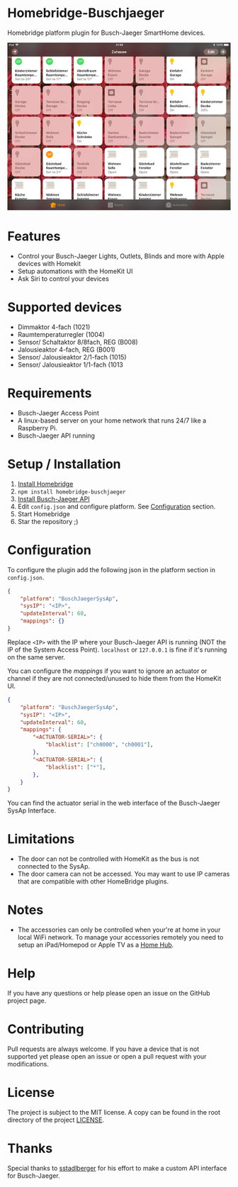 [Install Homebridge]: https://github.com/nfarina/homebridge#installation
[Install Busch-Jaeger API]: https://github.com/sstadlberger/home
[Configuration]: #Configuration

[sstadlberger]: https://github.com/sstadlberger
[Home Hub]: https://support.apple.com/en-us/HT207057


# Homebridge-Buschjaeger

Homebridge platform plugin for Busch-Jaeger SmartHome devices.

![HomeKit UI](images/example_homekit_ui.png)

# Features
* Control your Busch-Jaeger Lights, Outlets, Blinds and more with Apple devices with Homekit
* Setup automations with the HomeKit UI
* Ask Siri to control your devices

# Supported devices
- Dimmaktor 4-fach (1021)
- Raumtemperaturregler (1004)
- Sensor/ Schaltaktor 8/8fach, REG (B008)
- Jalousieaktor 4-fach, REG (B001)
- Sensor/ Jalousieaktor 2/1-fach (1015)
- Sensor/ Jalousieaktor 1/1-fach (1013

# Requirements
* Busch-Jaeger Access Point
* A linux-based server on your home network that runs 24/7 like a Raspberry Pi.
* Busch-Jaeger API running

# Setup / Installation
1. [Install Homebridge]
2. `npm install homebridge-buschjaeger`
3. [Install Busch-Jaeger API]
4. Edit `config.json` and configure platform. See [Configuration](#configuration) section.
5. Start Homebridge
6. Star the repository ;)

# Configuration

To configure the plugin add the following json in the platform section in `config.json`.
```json
{
    "platform": "BuschJaegerSysAp",
    "sysIP": "<IP>",
    "updateInterval": 60,
    "mappings": {}
}
```

Replace `<IP>` with the IP where your Busch-Jaeger API is running (NOT the IP of the System Access Point). `localhost` or `127.0.0.1` is fine if it's running on the same server.

You can configure the *mappings* if you want to ignore an actuator or channel if they are not connected/unused to hide them from the HomeKit UI.

```json
{
    "platform": "BuschJaegerSysAp",
    "sysIP": "<IP>",
    "updateInterval": 60,
    "mappings": {
        "<ACTUATOR-SERIAL>": {
            "blacklist": ["ch0000", "ch0001"],
        },
        "<ACTUATOR-SERIAL>": {
            "blacklist": ["*"],
        },
    }
}
```

You can find the actuator serial in the web interface of the Busch-Jaeger SysAp Interface.

# Limitations
* The door can not be controlled with HomeKit as the bus is not connected to the SysAp.
* The door camera can not be accessed. You may want to use IP cameras that are compatible with
other HomeBridge plugins.

# Notes
* The accessories can only be controlled when your're at home in your local WiFi network.
To manage your accessories remotely you need to setup an iPad/Homepod or Apple TV as a [Home Hub].

# Help
If you have any questions or help please open an issue on the GitHub project page.

# Contributing
Pull requests are always welcome. If you have a device that is not supported yet please open an issue or open a pull request with
your modifications.

# License
The project is subject to the MIT license. A copy can be found in the root directory of the project [LICENSE](LICENSE).

# Thanks
Special thanks to [sstadlberger] for his effort to make a custom API interface for Busch-Jaeger.
